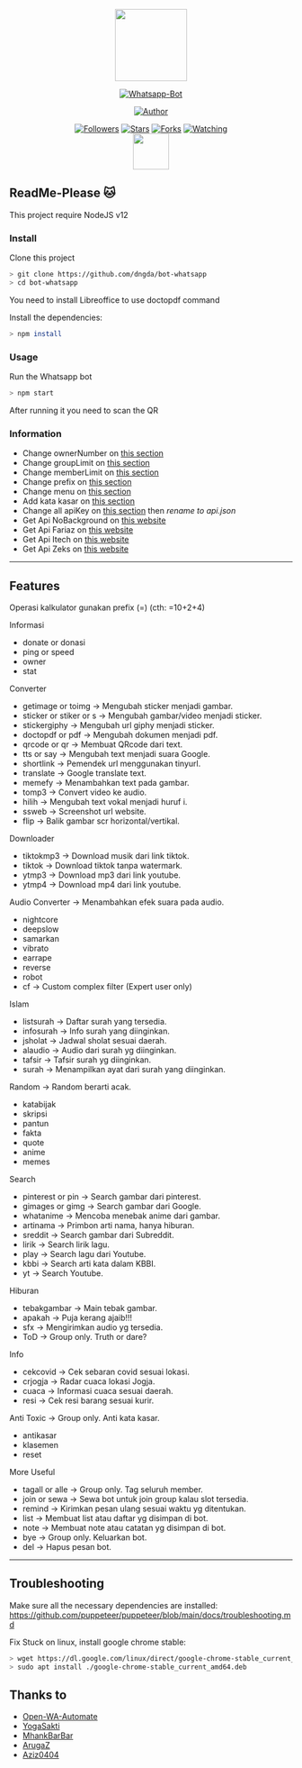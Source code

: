 <p align="center">
<img src="https://user-images.githubusercontent.com/35982346/112043469-492f3180-8b7b-11eb-9217-39ebce1a9e0f.png" height="128"/>
</p>
<p align="center">
<a href="https://github.com/dngda/bot-whatsapp"><img title="Whatsapp-Bot" src="https://img.shields.io/badge/Sero Whatsapp Bot-green?colorA=%23ff0000&colorB=%23017e40&style=for-the-badge"></a></p>
<p align="center">
<a href="https://github.com/dngda/"><img title="Author" src="https://img.shields.io/badge/author-dngda-blue?style=for-the-badge&logo=github"></a>
</p>
<p align="center">
<a href="https://github.com/dngda/followers"><img title="Followers" src="https://img.shields.io/github/followers/dngda?color=blue&style=flat-square"></a>
<a href="https://github.com/dngda/bot-whatsapp/stargazers/"><img title="Stars" src="https://img.shields.io/github/stars/dngda/bot-whatsapp?color=red&style=flat-square"></a>
<a href="https://github.com/dngda/bot-whatsapp/network/members"><img title="Forks" src="https://img.shields.io/github/forks/dngda/bot-whatsapp?color=red&style=flat-square"></a>
<a href="https://github.com/dngda/bot-whatsapp/watchers"><img title="Watching" src="https://img.shields.io/github/watchers/dngda/bot-whatsapp?label=watchers&color=blue&style=flat-square"></a><br>
<img src="https://assets.stickpng.com/images/580b57fcd9996e24bc43c543.png" height="64"/>
</p>

## ReadMe-Please 🐱

This project require NodeJS v12

### Install
Clone this project

```bash
> git clone https://github.com/dngda/bot-whatsapp
> cd bot-whatsapp
```

You need to install Libreoffice to use doctopdf command

Install the dependencies:

```bash
> npm install
```

### Usage
Run the Whatsapp bot

```bash
> npm start
```

After running it you need to scan the QR

### Information
- Change ownerNumber on [this section](https://github.com/dngda/bot-whatsapp/blob/main/settings/setting.json#L2)
- Change groupLimit on [this section](https://github.com/dngda/bot-whatsapp/blob/main/settings/setting.json#L3)
- Change memberLimit on [this section](https://github.com/dngda/bot-whatsapp/blob/main/settings/setting.json#L4)
- Change prefix on [this section](https://github.com/dngda/bot-whatsapp/blob/main/settings/setting.json#L5)
- Change menu on [this section](https://github.com/dngda/bot-whatsapp/blob/main/lib/menu.js#L34)
- Add kata kasar on [this section](https://github.com/dngda/bot-whatsapp/blob/main/settings/katakasar.json)
- Change all apiKey on [this section](https://github.com/dngda/bot-whatsapp/blob/main/settings/api.json.example) then *rename to api.json*
- Get Api NoBackground on [this website](https://www.remove.bg/)
- Get Api Fariaz on [this website](https://rest.farzain.com)
- Get Api Itech on [this website](https://api.i-tech.id)
- Get Api Zeks on [this website](https://api.zeks.xyz)
---

## Features
Operasi kalkulator gunakan prefix (=)
(cth: =10+2+4)

Informasi
- donate or donasi
- ping or speed
- owner
- stat

Converter
- getimage or toimg
-> Mengubah sticker menjadi gambar.
- sticker or stiker or s
-> Mengubah gambar/video menjadi sticker.
- stickergiphy
-> Mengubah url giphy menjadi sticker.
- doctopdf or pdf
-> Mengubah dokumen menjadi pdf.
- qrcode or qr
-> Membuat QRcode dari text.
- tts or say
-> Mengubah text menjadi suara Google.
- shortlink
-> Pemendek url menggunakan tinyurl.
- translate
-> Google translate text.
- memefy
-> Menambahkan text pada gambar.
- tomp3
-> Convert video ke audio.
- hilih
-> Mengubah text vokal menjadi huruf i.
- ssweb
-> Screenshot url website.
- flip
-> Balik gambar scr horizontal/vertikal.

Downloader
- tiktokmp3
-> Download musik dari link tiktok.
- tiktok
-> Download tiktok tanpa watermark.
- ytmp3
-> Download mp3 dari link youtube.
- ytmp4
-> Download mp4 dari link youtube.

Audio Converter
-> Menambahkan efek suara pada audio.
- nightcore
- deepslow
- samarkan
- vibrato
- earrape
- reverse
- robot
- cf
-> Custom complex filter (Expert user only)

Islam
- listsurah
-> Daftar surah yang tersedia.
- infosurah
-> Info surah yang diinginkan.
- jsholat
-> Jadwal sholat sesuai daerah.
- alaudio
-> Audio dari surah yg diinginkan.
- tafsir
-> Tafsir surah yg diinginkan.
- surah
-> Menampilkan ayat dari surah yang diinginkan.

Random
-> Random berarti acak.
- katabijak
- skripsi
- pantun
- fakta
- quote
- anime
- memes

Search
- pinterest or pin
-> Search gambar dari pinterest.
- gimages or gimg
-> Search gambar dari Google.
- whatanime
-> Mencoba menebak anime dari gambar.
- artinama
-> Primbon arti nama, hanya hiburan.
- sreddit
-> Search gambar dari Subreddit.
- lirik
-> Search lirik lagu.
- play
-> Search lagu dari Youtube.
- kbbi
-> Search arti kata dalam KBBI.
- yt
-> Search Youtube.

Hiburan
- tebakgambar
-> Main tebak gambar.
- apakah
-> Puja kerang ajaib!!!
- sfx
-> Mengirimkan audio yg tersedia.
- ToD
-> Group only. Truth or dare?

Info
- cekcovid
-> Cek sebaran covid sesuai lokasi.
- crjogja
-> Radar cuaca lokasi Jogja.
- cuaca
-> Informasi cuaca sesuai daerah.
- resi
-> Cek resi barang sesuai kurir.

Anti Toxic
-> Group only. Anti kata kasar.
- antikasar
- klasemen
- reset

More Useful
- tagall or alle
-> Group only. Tag seluruh member.
- join or sewa
-> Sewa bot untuk join group kalau slot tersedia.
- remind
-> Kirimkan pesan ulang sesuai waktu yg ditentukan.
- list
-> Membuat list atau daftar yg disimpan di bot.
- note
-> Membuat note atau catatan yg disimpan di bot.
- bye
-> Group only. Keluarkan bot.
- del
-> Hapus pesan bot.


---

## Troubleshooting
Make sure all the necessary dependencies are installed: https://github.com/puppeteer/puppeteer/blob/main/docs/troubleshooting.md

Fix Stuck on linux, install google chrome stable: 
```bash
> wget https://dl.google.com/linux/direct/google-chrome-stable_current_amd64.deb
> sudo apt install ./google-chrome-stable_current_amd64.deb
```

## Thanks to
- [Open-WA-Automate](https://github.com/open-wa/wa-automate-nodejs)
- [YogaSakti](https://github.com/YogaSakti/imageToSticker)
- [MhankBarBar](https://github.com/MhankBarBar/whatsapp-bot)
- [ArugaZ](https://github.com/ArugaZ/whatsapp-bot)
- [Aziz0404](https://github.com/nuraziz0404/botwa)
